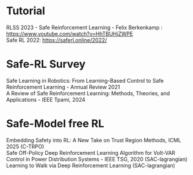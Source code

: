 # Tutorial

RLSS 2023 - Safe Reinforcement Learning - Felix Berkenkamp :  https://www.youtube.com/watch?v=HhTBUHiZWPE    
Safe RL 2022: https://saferl.online/2022/




# Safe-RL Survey    
Safe Learning in Robotics: From Learning-Based Control to Safe Reinforcement Learning - Annual Review 2021    
A Review of Safe Reinforcement Learning: Methods, Theories, and Applications - IEEE Tpami, 2024     




# Safe-Model free RL 
Embedding Safety into RL: A New Take on Trust Region Methods, ICML 2025 (C-TRPO)    
Safe Off-Policy Deep Reinforcement Learning Algorithm for Volt-VAR Control in Power Distribution Systems - IEEE TSG, 2020 (SAC-lagrangian)     
Learning to Walk via Deep Reinforcement Learning (SAC-lagrangian)    


